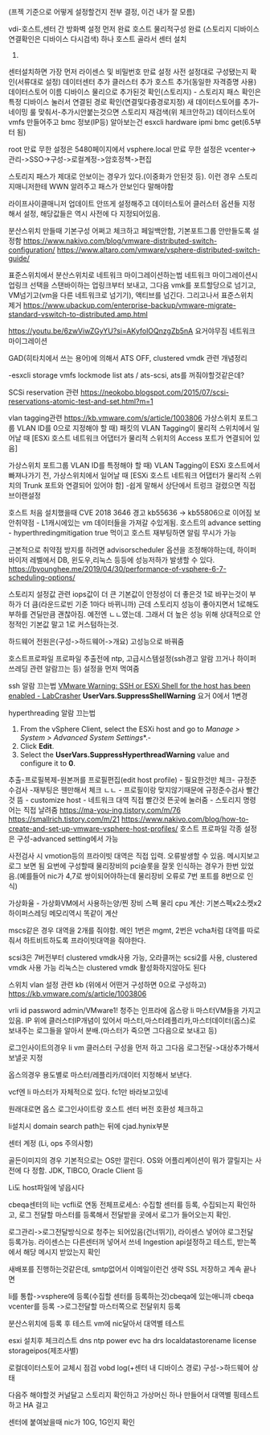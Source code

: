 (프젝 기준으로 어떻게 설정할건지 전부 결정, 이건 내가 잘 모름)

vdi-호스트,센터 간 방화벽 설정 먼저 완료
호스트 물리적구성 완료
(스토리지 디바이스 연결확인은 디바이스 다시검색)
하나 호스트 골라서 센터 설치

1. 
센터설치하면 가장 먼저 라이센스 및 비밀번호 만료 설정
사전 설정대로 구성됐는지 확인(서류대로 설정)
데이터센터 추가
클러스터 추가
호스트 추가(동일한 자격증명 사용)
데이터스토어 이름
디바이스 물리으로 추가된것 확인(스토리지) - 스토리지 패스 확인은 특정 디바이스 눌러서 연결된 경로 확인(연결및다즁경로지정)
새 데이터스토어를 추가-네이밍 룰 맞춰서-추가시안붙는것으면 스토리지 재검색(위 체크안하고)
데이터스토어 vmfs 만들어주고
bmc 정보(IP등) 알아보는건 esxcli hardware ipmi bmc get(6.5부터 됨)

root 만료 무한 설정은 5480페이지에서
vsphere.local 만료 무한 설정은 vcenter->관리->SSO->구성->로컬계정->암호정책->편집

스토리지 패스가 제대로 안보이는 경우가 있다.(이중화가 안된것 등). 이런 경우 스토리지매니저한테 WWN 알려주고 패스가 안보인다 말해야함

라이프사이클매니저 업데이트 안뜨게 설정해주고
데이터스토어 클러스터 옵션들 지정해서 설정, 해당값들은 역시 사전에 다 지정되어있음. 

분산스위치 만들때 기본구성 어쩌고 체크하고 페일백안함, 기본포트그룹 안만들도록 설정함
https://www.nakivo.com/blog/vmware-distributed-switch-configuration/
https://www.altaro.com/vmware/vsphere-distributed-switch-guide/

표준스위치에서 분산스위치로 네트워크 마이그레이션하는법
네트워크 마이그레이션시 업링크 선택을 스탠바이하는 업링크부터 보내고, 그다음 vmk를 포트할당으로 넘기고, VM넘기고(vm을 다른 네트워크로 넘기기), 액티브를 넘긴다. 그리고나서 표준스위치 제거
https://www.ubackup.com/enterprise-backup/vmware-migrate-standard-vswitch-to-distributed.amp.html

https://youtu.be/6zwViwZGyYU?si=AKyfolOQnzgZb5nA 요거야무짐 네트워크마이그레이션


GAD(히타치에서 쓰는 용어)에 의해서 ATS OFF, clustered vmdk 관련 개념정리

-esxcli storage vmfs lockmode list
ats / ats-scsi, ats를 꺼줘야할것같은데?

SCSi reservation 관련
https://neokobo.blogspot.com/2015/07/scsi-reservations-atomic-test-and-set.html?m=1


vlan tagging관련
https://kb.vmware.com/s/article/1003806
가상스위치 포트그룹 VLAN ID를 0으로 지정해야 할 때)
패킷의 VLAN Tagging이 물리적 스위치에서 일어날 때 [ESXi 호스트 네트워크 어댑터가 물리적 스위치의 Access 포트가 연결되어 있음]

가상스위치 포트그룹 VLAN ID를 특정해야 할 때)
VLAN Tagging이 ESXi 호스트에서 빠져나가기 전, 가상스위치에서 일어날 때 [ESXi 호스트 네트워크 어댑터가 물리적 스위치의 Trunk 포트와 연결되어 있어야 함]
-쉽게 말해서 상단에서 트렁크 걸렸으면 직접브이랜설정


호스트 처음 설치했을때 CVE 2018 3646 경고 kb55636 -> kb55806으로 이어짐
보안취약점 - L1캐시에있는 vm 데이터들을 가져갈 수있게됨. 호스트의 advance setting - hyperthredingmitigation true 먹이고 호스트 재부팅하면 알림 무시가 가능

근본적으로 취약점 방지를 하려면 advisorscheduler 옵션을 조정해야하는데, 하이퍼바이저 레벨에서 DB, 윈도우,리눅스 등등에 성능저하가 발생할 수 있다.
https://byounghee.me/2019/04/30/performance-of-vsphere-6-7-scheduling-options/


스토리지 설정값 관련
iops값이 더 큰 기본값이 안정성이 더 좋은것
1로 바꾸는것이 부하가 더 큼(라운드로빈 기준 1마다 바뀌니까)
근데 스토리지 성능이 좋아지면서 1로해도 부하를 견딜만큼 괜찮아짐. 예전엔 ㄴㄴ였는데. 그래서 더 높은 성능 위해 상대적으로 안정적인 기본값 말고 1로 커스텀하는것.

하드웨어 전원은(구성->하드웨어->개요) 고성능으로 바꿔줌

호스트프로파일
프로파일 추출전에 ntp, 고급시스템설정(ssh경고 알람 끄거나 하이퍼쓰레딩 관련 알람끄는 등) 설정을 먼저 먹여줌

ssh 알람 끄는법 
[VMware Warning: SSH or ESXi Shell for the host has been enabled - LabCrasher](https://labcrasher.com/2021/08/18/vmware-warning-ssh-or-esxi-shell-for-the-host-has-been-enabled/)
**UserVars.SuppressShellWarning**
요거 0에서 1변경

hyperthreading 알람 끄는법 
1. From the vSphere Client, select the ESXi host and go to *Manage > System > Advanced System Settings**.-
2. Click **Edit**.
3. Select the **UserVars.SuppressHyperthreadWarning** value and configure it to **0**.


추출-프로필복제-원본꺼를 프로필편집(edit host profile) - 필요한것만 체크- 규정준수검사 -재부팅은 웬만해서 체크 ㄴㄴ - 프로필이랑 맞지않기때문에 규정준수검사 빨간것 뜸 - customize host - 네트워크 대역 직접 빨간것 뜬곳에 눌러줌 - 스토리지 명령어는 직접 날려줌
https://ma-you-ing.tistory.com/m/76
https://smallrich.tistory.com/m/21
https://www.nakivo.com/blog/how-to-create-and-set-up-vmware-vsphere-host-profiles/
호스트 프로파일 각종 설정은 구성-advanced setting에서 가능

사전검사 시 vmotion등의 프라이빗 대역은 직접 입력. 오류발생할 수 있음. 메시지보고 로그 보면 됨
요번에 구성할때 물리장비의 pci슬롯을 잘못 인식하는 경우가 한번 있었음.(예를들어 nic가 4,7로 쌍이되어야하는데 물리장비 오류로 7번 포트를 8번으로 인식)




가상화율 - 가상화VM에서 사용하는양/찐 장비 스펙 
물리 cpu 계산: 기본스펙x2소켓x2하이퍼스레딩
메모리역시 똑같이 계산




mscs같은 경우 대역을 2개를 줘야함.
메인 1번은 mgmt, 2번은 vcha처럼 대역를 따로줘서 하트비트하도록 프라이빗대역을 줘야한다.

scsi3은 7버전부터 clustered vmdk사용 가능, 오라클꺼는 scsi2를 사용, clustered vmdk 사용 가능
리눅스는 clustered vmdk 활성화하지않아도 된다

스위치 vlan 설정 관련 kb
(위에서 어떤거 구성하면 0으로 구성하고)
https://kb.vmware.com/s/article/1003806

vrli id password admin/VMware1!
청주는 인프라에 옵스랑 li 마스터VM들을 가지고있음. 
IP 위에 클러스터IP개념이 있어서 마스터,마스터레플리카,마스터데이터(옵스)로 보내주는 로그들을 알아서 분배.(마스터가 죽으면 그다음으로 보내고 등)

로그인사이트의경우 li vm 클러스터 구성을 먼저 하고 그다음 로그전달->대상추가해서 보낼곳 지정

옵스의경우 용도별로 마스터/레플리카/데이터 지정해서 보낸다. 

vcf엔 li 마스터가 자체적으로 있다. fc1만 바라보고있네

원래대로면 옵스 로그인사이트랑 호스트 센터 버전 호환성 체크하고

li설치시 domain search path는 뒤에 cjad.hynix부분

센터 계정
(Li, ops 주의사항)

골든이미지의 경우 기본적으로는 OS만 깔린다.
OS와 어플리케이션이 뭐가 깔릴지는 사전에 다 정함. JDK, TIBCO, Oracle Client 등

Li도 host파일에 넣읍시다

cbeqa센터의 li는 vcfli로 연동
전체프로세스: 수집할 센터를 등록, 수집되는지 확인하고, 로그 전달할 마스터를 등록해서 전달받을 곳에서 로그가 들어오는지 확인.

로그관리->로그전달방식으로 청주는 되어있음(건너뛰기), 라이센스 넣어야 로그전달 등록가능.
라이센스는 다른센터꺼 넣어서 쓰네
Ingestion api설정하고 테스트, 받는쪽에서 해당 메시지 받았는지 확인


새배포를 진행하는것같은데, smtp없어서 이메일이런건 생략
SSL 저장하고 계속
끝나면 

li를 통합->vsphere에 등록(수집할 센터를 등록하는것)cbeqa에 있는애니까 cbeqa vcenter를 등록 ->로그전달할 마스터쪽으로 전달위치 등록

분산스위치에 등록 후 테스트 vm에 nic달아서 대역별 테스트

esxi 설치후 체크리스트
dns ntp power evc ha drs localdatastorename license storageipos(제조사별)

로컬데이터스토어 교체시 점검
vobd log(+센터 내 디바이스 경로)
구성->하드웨어 상태

다음주 해야할것
커널달고
스토리지 확인하고
가상머신 하나 만들어서 대역별 핑테스트하고
HA 걸고

센터에 붙여놨을때 nic가 10G, 1G인지 확인

